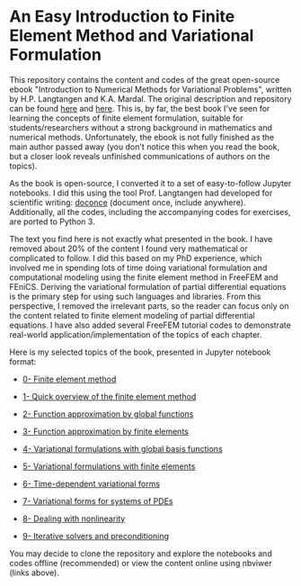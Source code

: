 # An Easy Introduction to Finite Element Method and Variational Formulation

This repository contains the content and codes of the great open-source ebook "Introduction to Numerical Methods for Variational Problems", written by H.P. Langtangen and K.A. Mardal. The original description and repository can be found [here](https://hplgit.github.io/fem-book/doc/web/index.html) and [here](https://github.com/hplgit/fem-book). This is, by far, the best book I've seen for learning the concepts of finite element formulation, suitable for students/researchers without a strong background in mathematics and numerical methods. Unfortunately, the ebook is not fully finished as the main author passed away (you don't notice this when you read the book, but a closer look reveals unfinished communications of authors on the topics).

As the book is open-source, I converted it to a set of easy-to-follow Jupyter notebooks. I did this using the tool Prof. Langtangen had developed for scientific writing: [doconce](https://github.com/hplgit/doconce) (document once, include anywhere). Additionally, all the codes, including the accompanying codes for exercises, are ported to Python 3.

The text you find here is not exactly what presented in the book. I have removed about 20% of the content I found very mathematical or complicated to follow. I did this based on my PhD experience, which involved me in spending lots of time doing variational formulation and computational modeling using the finite element method in FreeFEM and FEniCS. Deriving the variational formulation of partial differential equations is the primary step for using such languages and libraries. From this perspective, I removed the irrelevant parts, so the reader can focus only on the content related to finite element modeling of partial differential equations. I have also added several FreeFEM tutorial codes to demonstrate real-world application/implementation of the topics of each chapter.

Here is my selected topics of the book, presented in Jupyter notebook format:

* [0- Finite element method](https://nbviewer.jupyter.org/github/mbarzegary/finite-element-intro/blob/master/0-%20preface.ipynb)

* [1- Quick overview of the finite element method](https://nbviewer.jupyter.org/github/mbarzegary/finite-element-intro/blob/master/1-%20overview.ipynb)

* [2- Function approximation by global functions](https://nbviewer.jupyter.org/github/mbarzegary/finite-element-intro/blob/master/2-%20approx.ipynb)

* [3- Function approximation by finite elements](https://nbviewer.jupyter.org/github/mbarzegary/finite-element-intro/blob/master/3-%20approx-fe.ipynb)

* [4- Variational formulations with global basis functions](https://nbviewer.jupyter.org/github/mbarzegary/finite-element-intro/blob/master/4-%20varform.ipynb)

* [5- Variational formulations with finite elements](https://nbviewer.jupyter.org/github/mbarzegary/finite-element-intro/blob/master/5-%20varform-fe.ipynb)

* [6- Time-dependent variational forms](https://github.com/mbarzegary/finite-element-intro/blob/master/6-femtime.ipynb)

* [7- Variational forms for systems of PDEs](https://nbviewer.jupyter.org/github/mbarzegary/finite-element-intro/blob/master/7-%20femsys.ipynb)

* [8- Dealing with nonlinearity](https://github.com/mbarzegary/finite-element-intro/blob/master/8-%20nonlin.ipynb)

* [9- Iterative solvers and preconditioning](https://github.com/mbarzegary/finite-element-intro/blob/master/9-%20cg.ipynb)

You may decide to clone the repository and explore the notebooks and codes offline (recommended) or view the content online using nbviwer (links above).
